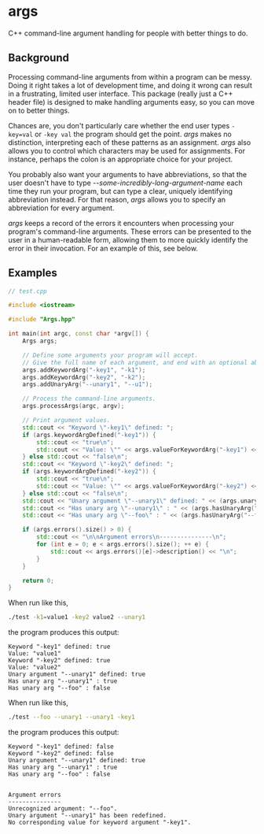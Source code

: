 args
====

C++ command-line argument handling for people with better things to do.

Background
----------
Processing command-line arguments from within a program can be messy. Doing it right takes a lot of development time, and doing it wrong can result in a frustrating, limited user interface. This package (really just a C++ header file) is designed to make handling arguments easy, so you can move on to better things.

Chances are, you don't particularly care whether the end user types `-key=val` or `-key val` the program should get the point. *args* makes no distinction, interpreting each of these patterns as an assignment. *args* also allows you to control which characters may be used for assignments. For instance, perhaps the colon is an appropriate choice for your project.

You probably also want your arguments to have abbreviations, so that the user doesn't have to type *--some-incredibly-long-argument-name* each time they run your program, but can type a clear, uniquely identifying abbreviation instead. For that reason, *args* allows you to specify an abbreviation for every argument.

*args* keeps a record of the errors it encounters when processing your program's command-line arguments. These errors can be presented to the user in a human-readable form, allowing them to more quickly identify the error in their invocation. For an example of this, see below.

Examples
--------
```c++
// test.cpp

#include <iostream>

#include "Args.hpp"

int main(int argc, const char *argv[]) {
	Args args;

	// Define some arguments your program will accept.
	// Give the full name of each argument, and end with an optional abbreviation.
	args.addKeywordArg("-key1", "-k1");
	args.addKeywordArg("-key2", "-k2");
	args.addUnaryArg("--unary1", "--u1");

	// Process the command-line arguments.
	args.processArgs(argc, argv);

	// Print argument values.
	std::cout << "Keyword \"-key1\" defined: ";
	if (args.keywordArgDefined("-key1")) {
		std::cout << "true\n"; 
		std::cout << "Value: \"" << args.valueForKeywordArg("-key1") << "\"\n";
	} else std::cout << "false\n";
	std::cout << "Keyword \"-key2\" defined: ";
	if (args.keywordArgDefined("-key2")) {
		std::cout << "true\n"; 
		std::cout << "Value: \"" << args.valueForKeywordArg("-key2") << "\"\n";
	} else std::cout << "false\n";
	std::cout << "Unary argument \"--unary1\" defined: " << (args.unaryArgDefined("--unary1")?"true":"false") << "\n";
	std::cout << "Has unary arg \"--unary1\" : " << (args.hasUnaryArg("--unary1")?"true":"false") << "\n";
	std::cout << "Has unary arg \"--foo\" : " << (args.hasUnaryArg("--foo")?"true":"false") << "\n";

	if (args.errors().size() > 0) {
		std::cout << "\n\nArgument errors\n---------------\n";
		for (int e = 0; e < args.errors().size(); ++ e) {
			std::cout << args.errors()[e]->description() << "\n";
		}
	}

	return 0;
}
```

When run like this,
```bash
./test -k1=value1 -key2 value2 --unary1
```
the program produces this output:

	Keyword "-key1" defined: true
	Value: "value1"
	Keyword "-key2" defined: true
	Value: "value2"
	Unary argument "--unary1" defined: true
	Has unary arg "--unary1" : true
	Has unary arg "--foo" : false

When run like this,
```bash
./test --foo --unary1 --unary1 -key1
```
the program produces this output:

	Keyword "-key1" defined: false
	Keyword "-key2" defined: false
	Unary argument "--unary1" defined: true
	Has unary arg "--unary1" : true
	Has unary arg "--foo" : false


	Argument errors
	---------------
	Unrecognized argument: "--foo".
	Unary argument "--unary1" has been redefined.
	No corresponding value for keyword argument "-key1".

